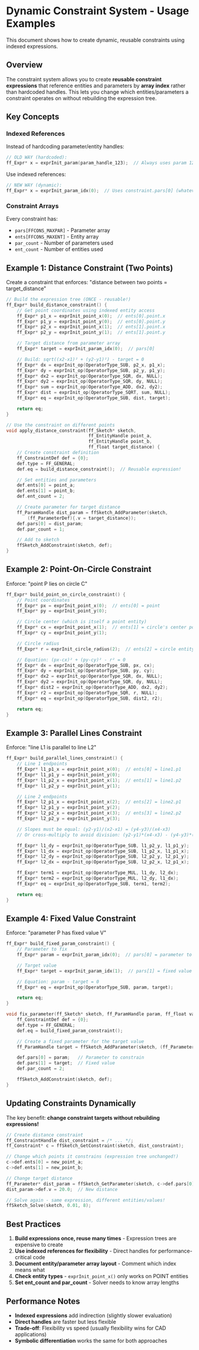# Dynamic Constraint System - Usage Examples

This document shows how to create dynamic, reusable constraints using indexed expressions.

## Overview

The constraint system allows you to create **reusable constraint expressions** that reference entities and parameters by **array index** rather than hardcoded handles. This lets you change which entities/parameters a constraint operates on without rebuilding the expression tree.

## Key Concepts

### Indexed References

Instead of hardcoding parameter/entity handles:
```c
// OLD WAY (hardcoded):
ff_Expr* x = exprInit_param(param_handle_123);  // Always uses param 123
```

Use indexed references:
```c
// NEW WAY (dynamic):
ff_Expr* x = exprInit_param_idx(0);  // Uses constraint.pars[0] (whatever it is)
```

### Constraint Arrays

Every constraint has:
- `pars[FFCONS_MAXPAR]` - Parameter array
- `ents[FFCONS_MAXENT]` - Entity array
- `par_count` - Number of parameters used
- `ent_count` - Number of entities used

## Example 1: Distance Constraint (Two Points)

Create a constraint that enforces: "distance between two points = target_distance"

```c
// Build the expression tree (ONCE - reusable!)
ff_Expr* build_distance_constraint() {
    // Get point coordinates using indexed entity access
    ff_Expr* p1_x = exprInit_point_x(0);  // ents[0].point.x
    ff_Expr* p1_y = exprInit_point_y(0);  // ents[0].point.y
    ff_Expr* p2_x = exprInit_point_x(1);  // ents[1].point.x
    ff_Expr* p2_y = exprInit_point_y(1);  // ents[1].point.y

    // Target distance from parameter array
    ff_Expr* target = exprInit_param_idx(0);  // pars[0]

    // Build: sqrt((x2-x1)² + (y2-y1)²) - target = 0
    ff_Expr* dx = exprInit_op(OperatorType_SUB, p2_x, p1_x);
    ff_Expr* dy = exprInit_op(OperatorType_SUB, p2_y, p1_y);
    ff_Expr* dx2 = exprInit_op(OperatorType_SQR, dx, NULL);
    ff_Expr* dy2 = exprInit_op(OperatorType_SQR, dy, NULL);
    ff_Expr* sum = exprInit_op(OperatorType_ADD, dx2, dy2);
    ff_Expr* dist = exprInit_op(OperatorType_SQRT, sum, NULL);
    ff_Expr* eq = exprInit_op(OperatorType_SUB, dist, target);

    return eq;
}

// Use the constraint on different points
void apply_distance_constraint(ff_Sketch* sketch,
                               ff_EntityHandle point_a,
                               ff_EntityHandle point_b,
                               ff_float target_distance) {
    // Create constraint definition
    ff_ConstraintDef def = {0};
    def.type = FF_GENERAL;
    def.eq = build_distance_constraint();  // Reusable expression!

    // Set entities and parameters
    def.ents[0] = point_a;
    def.ents[1] = point_b;
    def.ent_count = 2;

    // Create parameter for target distance
    ff_ParamHandle dist_param = ffSketch_AddParameter(sketch,
        (ff_ParameterDef){.v = target_distance});
    def.pars[0] = dist_param;
    def.par_count = 1;

    // Add to sketch
    ffSketch_AddConstraint(sketch, def);
}
```

## Example 2: Point-On-Circle Constraint

Enforce: "point P lies on circle C"

```c
ff_Expr* build_point_on_circle_constraint() {
    // Point coordinates
    ff_Expr* px = exprInit_point_x(0);  // ents[0] = point
    ff_Expr* py = exprInit_point_y(0);

    // Circle center (which is itself a point entity)
    ff_Expr* cx = exprInit_point_x(1);  // ents[1] = circle's center point
    ff_Expr* cy = exprInit_point_y(1);

    // Circle radius
    ff_Expr* r = exprInit_circle_radius(2);  // ents[2] = circle entity

    // Equation: (px-cx)² + (py-cy)² - r² = 0
    ff_Expr* dx = exprInit_op(OperatorType_SUB, px, cx);
    ff_Expr* dy = exprInit_op(OperatorType_SUB, py, cy);
    ff_Expr* dx2 = exprInit_op(OperatorType_SQR, dx, NULL);
    ff_Expr* dy2 = exprInit_op(OperatorType_SQR, dy, NULL);
    ff_Expr* dist2 = exprInit_op(OperatorType_ADD, dx2, dy2);
    ff_Expr* r2 = exprInit_op(OperatorType_SQR, r, NULL);
    ff_Expr* eq = exprInit_op(OperatorType_SUB, dist2, r2);

    return eq;
}
```

## Example 3: Parallel Lines Constraint

Enforce: "line L1 is parallel to line L2"

```c
ff_Expr* build_parallel_lines_constraint() {
    // Line 1 endpoints
    ff_Expr* l1_p1_x = exprInit_point_x(0);  // ents[0] = line1.p1
    ff_Expr* l1_p1_y = exprInit_point_y(0);
    ff_Expr* l1_p2_x = exprInit_point_x(1);  // ents[1] = line1.p2
    ff_Expr* l1_p2_y = exprInit_point_y(1);

    // Line 2 endpoints
    ff_Expr* l2_p1_x = exprInit_point_x(2);  // ents[2] = line2.p1
    ff_Expr* l2_p1_y = exprInit_point_y(2);
    ff_Expr* l2_p2_x = exprInit_point_x(3);  // ents[3] = line2.p2
    ff_Expr* l2_p2_y = exprInit_point_y(3);

    // Slopes must be equal: (y2-y1)/(x2-x1) = (y4-y3)/(x4-x3)
    // Or cross-multiply to avoid division: (y2-y1)*(x4-x3) - (y4-y3)*(x2-x1) = 0

    ff_Expr* l1_dy = exprInit_op(OperatorType_SUB, l1_p2_y, l1_p1_y);
    ff_Expr* l1_dx = exprInit_op(OperatorType_SUB, l1_p2_x, l1_p1_x);
    ff_Expr* l2_dy = exprInit_op(OperatorType_SUB, l2_p2_y, l2_p1_y);
    ff_Expr* l2_dx = exprInit_op(OperatorType_SUB, l2_p2_x, l2_p1_x);

    ff_Expr* term1 = exprInit_op(OperatorType_MUL, l1_dy, l2_dx);
    ff_Expr* term2 = exprInit_op(OperatorType_MUL, l2_dy, l1_dx);
    ff_Expr* eq = exprInit_op(OperatorType_SUB, term1, term2);

    return eq;
}
```

## Example 4: Fixed Value Constraint

Enforce: "parameter P has fixed value V"

```c
ff_Expr* build_fixed_param_constraint() {
    // Parameter to fix
    ff_Expr* param = exprInit_param_idx(0);  // pars[0] = parameter to fix

    // Target value
    ff_Expr* target = exprInit_param_idx(1);  // pars[1] = fixed value

    // Equation: param - target = 0
    ff_Expr* eq = exprInit_op(OperatorType_SUB, param, target);

    return eq;
}

void fix_parameter(ff_Sketch* sketch, ff_ParamHandle param, ff_float value) {
    ff_ConstraintDef def = {0};
    def.type = FF_GENERAL;
    def.eq = build_fixed_param_constraint();

    // Create a fixed parameter for the target value
    ff_ParamHandle target = ffSketch_AddParameter(sketch, (ff_ParameterDef){.v = value});

    def.pars[0] = param;   // Parameter to constrain
    def.pars[1] = target;  // Fixed value
    def.par_count = 2;

    ffSketch_AddConstraint(sketch, def);
}
```

## Updating Constraints Dynamically

The key benefit: **change constraint targets without rebuilding expressions!**

```c
// Create distance constraint
ff_ConstraintHandle dist_constraint = /* ... */;
ff_Constraint* c = ffSketch_GetConstraint(sketch, dist_constraint);

// Change which points it constrains (expression tree unchanged!)
c->def.ents[0] = new_point_a;
c->def.ents[1] = new_point_b;

// Change target distance
ff_Parameter* dist_param = ffSketch_GetParameter(sketch, c->def.pars[0]);
dist_param->def.v = 20.0;  // New distance

// Solve again - same expression, different entities/values!
ffSketch_Solve(sketch, 0.01, 8);
```

## Best Practices

1. **Build expressions once, reuse many times** - Expression trees are expensive to create
2. **Use indexed references for flexibility** - Direct handles for performance-critical code
3. **Document entity/parameter array layout** - Comment which index means what
4. **Check entity types** - `exprInit_point_x()` only works on POINT entities
5. **Set ent_count and par_count** - Solver needs to know array lengths

## Performance Notes

- **Indexed expressions** add indirection (slightly slower evaluation)
- **Direct handles** are faster but less flexible
- **Trade-off**: Flexibility vs speed (usually flexibility wins for CAD applications)
- **Symbolic differentiation** works the same for both approaches
